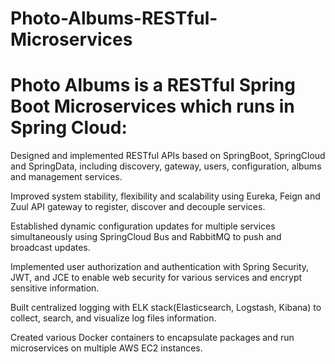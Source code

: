 # Photo-Albums-RESTful-Microservices

# Photo Albums is a RESTful Spring Boot Microservices which runs in Spring Cloud:


Designed and implemented RESTful APIs based on SpringBoot, SpringCloud and SpringData, including discovery, gateway, users, configuration, albums and management services.

Improved system stability, flexibility and scalability using Eureka, Feign and Zuul API gateway to register, discover and decouple services.

Established dynamic configuration updates for multiple services simultaneously using SpringCloud Bus and RabbitMQ to push and broadcast updates.

Implemented user authorization and authentication with Spring Security, JWT, and JCE to enable web security for various services and encrypt sensitive information.

Built centralized logging with ELK stack(Elasticsearch, Logstash, Kibana) to collect, search, and visualize log files information.

Created various Docker containers to encapsulate packages and run microservices on multiple AWS EC2 instances.
